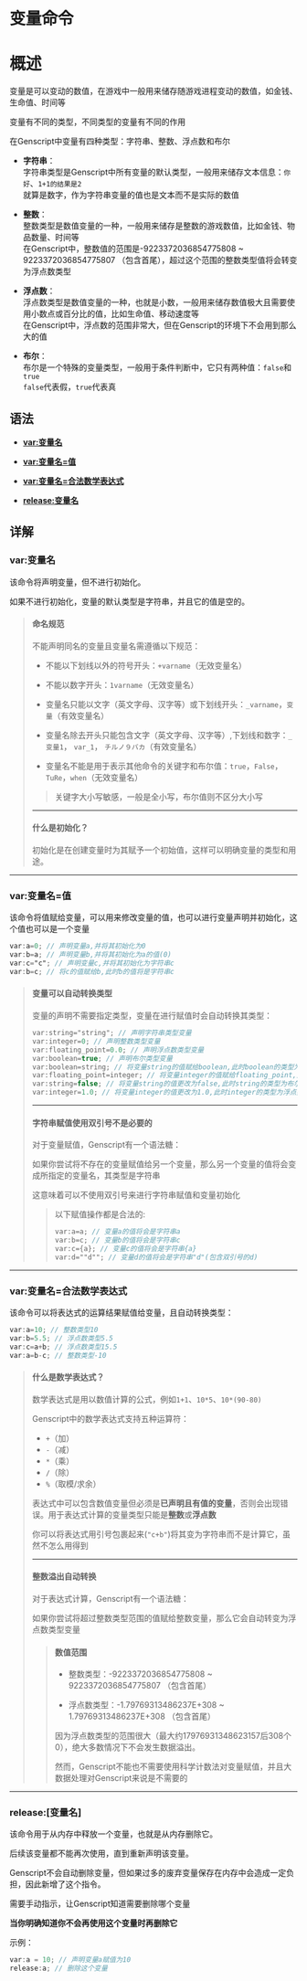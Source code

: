 # 变量命令  
  
# 概述  
  
变量是可以变动的数值，在游戏中一般用来储存随游戏进程变动的数值，如金钱、生命值、时间等 
   
变量有不同的类型，不同类型的变量有不同的作用  
  
在Genscript中变量有四种类型：字符串、整数、浮点数和布尔  
  
- **字符串**：  
字符串类型是Genscript中所有变量的默认类型，一般用来储存文本信息：`你好`、`1+1的结果是2`  
就算是数字，作为字符串变量的值也是文本而不是实际的数值
  
- **整数**：  
整数类型是数值变量的一种，一般用来储存是整数的游戏数值，比如金钱、物品数量、时间等  
在Genscript中，整数值的范围是-9223372036854775808 ~ 9223372036854775807 （包含首尾），超过这个范围的整数类型值将会转变为浮点数类型
  
- **浮点数**：  
浮点数类型是数值变量的一种，也就是小数，一般用来储存数值极大且需要使用小数点或百分比的值，比如生命值、移动速度等  
在Genscript中，浮点数的范围非常大，但在Genscript的环境下不会用到那么大的值
  
- **布尔**：  
布尔是一个特殊的变量类型，一般用于条件判断中，它只有两种值：`false`和`true`  
`false`代表假，`true`代表真
  
## 语法  

- **[var:变量名](#var变量名)**  
  
- **[var:变量名=值](#var变量名值)**  
  
- **[var:变量名=合法数学表达式](#var变量名合法数学表达式)**

- **[release:变量名](#release变量名)**
  
## 详解  
  
### **var:变量名**  
  
该命令将声明变量，但不进行初始化。  
  
如果不进行初始化，变量的默认类型是字符串，并且它的值是空的。  
  
> #### **命名规范**
>  
> 不能声明同名的变量且变量名需遵循以下规范：  
>  
> - 不能以下划线以外的符号开头：`+varname`（无效变量名）  
>  
> - 不能以数字开头：`1varname`（无效变量名）
>  
> - 变量名只能以文字（英文字母、汉字等）或下划线开头：`_varname`，`变量`（有效变量名）
> 
> - 变量名除去开头只能包含文字（英文字母、汉字等）,下划线和数字：`_变量1`， `var_1`， `チルノ９バカ`（有效变量名） 
> 
> - 变量名不能是用于表示其他命令的关键字和布尔值：`true`，`False`，`TuRe`，`when`（无效变量名）
>  
>> 关键字大小写敏感，一般是全小写，布尔值则不区分大小写
>  
> ---
>
> #### **什么是初始化？**  
>  
> 初始化是在创建变量时为其赋予一个初始值，这样可以明确变量的类型和用途。
  
---

### **var:变量名=值**  
  
该命令将值赋给变量，可以用来修改变量的值，也可以进行变量声明并初始化，这个值也可以是一个变量  
  
```gs
var:a=0; // 声明变量a,并将其初始化为0
var:b=a; // 声明变量b,并将其初始化为a的值(0)
var:c="c"; // 声明变量c,并将其初始化为字符串c
var:b=c; // 将c的值赋给b,此时b的值将是字符串c
```  
>  
> #### **变量可以自动转换类型**  
>  
> 变量的声明不需要指定类型，变量在进行赋值时会自动转换其类型：
>  
> ```gs
> var:string="string"; // 声明字符串类型变量
> var:integer=0; // 声明整数类型变量
> var:floating_point=0.0; // 声明浮点数类型变量
> var:boolean=true; // 声明布尔类型变量
> var:boolean=string; // 将变量string的值赋给boolean,此时boolean的类型为字符串
> var:floating_point=integer; // 将变量integer的值赋给floating_point,此时floating_point的类型为整数
> var:string=false; // 将变量string的值更改为false,此时string的类型为布尔
> var:integer=1.0; // 将变量integer的值更改为1.0,此时integer的类型为浮点数
> ```
>  
> ---
>
> #### **字符串赋值使用双引号不是必要的**
>
> 对于变量赋值，Genscript有一个语法糖：  
> 
> 如果你尝试将不存在的变量赋值给另一个变量，那么另一个变量的值将会变成所指定的变量名，其类型是字符串  
>  
> 这意味着可以不使用双引号来进行字符串赋值和变量初始化
>
> > 以下赋值操作都是合法的:
> >
> > ```gs
> > var:a=a; // 变量a的值将会是字符串a
> > var:b=c; // 变量b的值将会是字符串c
> > var:c={a}; // 变量c的值将会是字符串{a}
> > var:d=""d""; // 变量d的值将会是字符串"d"(包含双引号的d)
> > ```

---

### **var:变量名=合法数学表达式**  
  
该命令可以将表达式的运算结果赋值给变量，且自动转换类型：  

```gs
var:a=10; // 整数类型10
var:b=5.5; // 浮点数类型5.5
var:c=a+b; // 浮点数类型15.5
var:a=b-c; // 整数类型-10
```

> #### **什么是数学表达式？**
>
> 数学表达式是用以数值计算的公式，例如`1+1`、`10*5`、`10*(90-80)`
>    
> Genscript中的数学表达式支持五种运算符：
> - `+`（加）
> - `-`（减）
> - `*`（乘）
> - `/`（除）
> - `%`（取模/求余）  
>  
> 表达式中可以包含数值变量但必须是**已声明且有值的变量**，否则会出现错误。用于表达式计算的变量类型只能是**整数**或**浮点数**  
>  
> 你可以将表达式用引号包裹起来(`"c+b"`)将其变为字符串而不是计算它，虽然不怎么用得到  
>  
> ---
>
> #### **整数溢出自动转换**  
>
> 对于表达式计算，Genscript有一个语法糖：  
>
> 如果你尝试将超过整数类型范围的值赋给整数变量，那么它会自动转变为浮点数类型变量    
>
>> #### **数值范围**  
>>
>> - 整数类型：-9223372036854775808 ~ 9223372036854775807 （包含首尾）  
>>  
>> - 浮点数类型：-1.79769313486237E+308 ~ 1.79769313486237E+308   （包含首尾）  
>>  
>> 因为浮点数类型的范围很大（最大约17976931348623157后308个0），绝大多数情况下不会发生数据溢出。  
>>  
>> 然而，Genscript不能也不需要使用科学计数法对变量赋值，并且大数据处理对Genscript来说是不需要的  

---

### **release:[变量名]**
  
该命令用于从内存中释放一个变量，也就是从内存删除它。  
  
后续该变量都不能再次使用，直到重新声明该变量。
  
Genscript不会自动删除变量，但如果过多的废弃变量保存在内存中会造成一定负担，因此新增了这个指令。
 
需要手动指示，让Genscript知道需要删除哪个变量
  
**当你明确知道你不会再使用这个变量时再删除它**  

示例：

```gs
var:a = 10; // 声明变量a赋值为10
release:a; // 删除这个变量
```